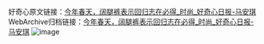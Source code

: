 好奇心原文链接：[今年春天，阔腿裤表示回归志在必得_时尚_好奇心日报-马安琪](https://www.qdaily.com/articles/6080.html)
WebArchive归档链接：[今年春天，阔腿裤表示回归志在必得_时尚_好奇心日报-马安琪](http://web.archive.org/web/20190623165855/https://www.qdaily.com/articles/6080.html)
![image](http://ww3.sinaimg.cn/large/007d5XDply1g3w9ica48bj30u05mt7wh)